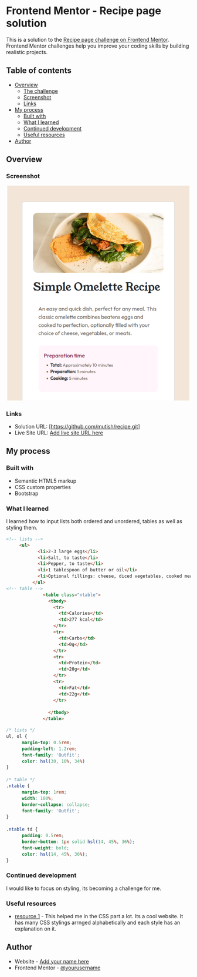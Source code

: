 # Frontend Mentor - Recipe page solution

This is a solution to the [Recipe page challenge on Frontend Mentor](https://www.frontendmentor.io/challenges/recipe-page-KiTsR8QQKm). Frontend Mentor challenges help you improve your coding skills by building realistic projects. 

## Table of contents

- [Overview](#overview)
  - [The challenge](#the-challenge)
  - [Screenshot](#screenshot)
  - [Links](#links)
- [My process](#my-process)
  - [Built with](#built-with)
  - [What I learned](#what-i-learned)
  - [Continued development](#continued-development)
  - [Useful resources](#useful-resources)
- [Author](#author)



## Overview

### Screenshot

![](./assets/screenshots/image.png)


### Links

- Solution URL: [https://github.com/mutish/recipe.git]
- Live Site URL: [Add live site URL here](https://your-live-site-url.com)

## My process

### Built with

- Semantic HTML5 markup
- CSS custom properties
- Bootstrap

### What I learned

I learned how to input lists both ordered and unordered, tables as well as styling them.



```html
<!-- lists -->
     <ul>
            <li>2-3 large eggs</li>
            <li>Salt, to taste</li>
            <li>Pepper, to taste</li>
            <li>1 tablespoon of butter or oil</li>
            <li>Optional fillings: cheese, diced vegetables, cooked meats, herbs</li>
          </ul>
<!-- table -->
              <table class="ntable">
                <tbody>
                  <tr>
                    <td>Calories</td>
                    <td>277 kcal</td>
                  </tr>
                  <tr>
                    <td>Carbs</td>
                    <td>0g</td>
                  </tr>
                  <tr>
                    <td>Protein</td>
                    <td>20g</td>
                  </tr>
                  <tr>
                    <td>Fat</td>
                    <td>22g</td>
                  </tr>

                </tbody>
              </table>
```
```css
/* lists */
ul, ol {
      margin-top: 0.5rem;
      padding-left: 1.2rem;
      font-family: 'Outfit';
      color: hsl(30, 10%, 34%)
}

/* table */
.ntable {
      margin-top: 1rem;
      width: 100%;
      border-collapse: collapse;
      font-family: 'Outfit';
}

.ntable td {
      padding: 0.5rem;
      border-bottom: 1px solid hsl(14, 45%, 36%);
      font-weight: bold;
      color: hsl(14, 45%, 36%);
}
```

### Continued development

I would like to focus on styling, its becoming a challenge for me.


### Useful resources

- [resource 1](https://cssreference.io) - This helped me in the CSS part a lot. Its a cool website. It has many CSS stylings arrnged alphabetically and each style has an explanation on it.


## Author

- Website - [Add your name here](https://www.your-site.com)
- Frontend Mentor - [@yourusername](https://www.frontendmentor.io/profile/yourusername)

